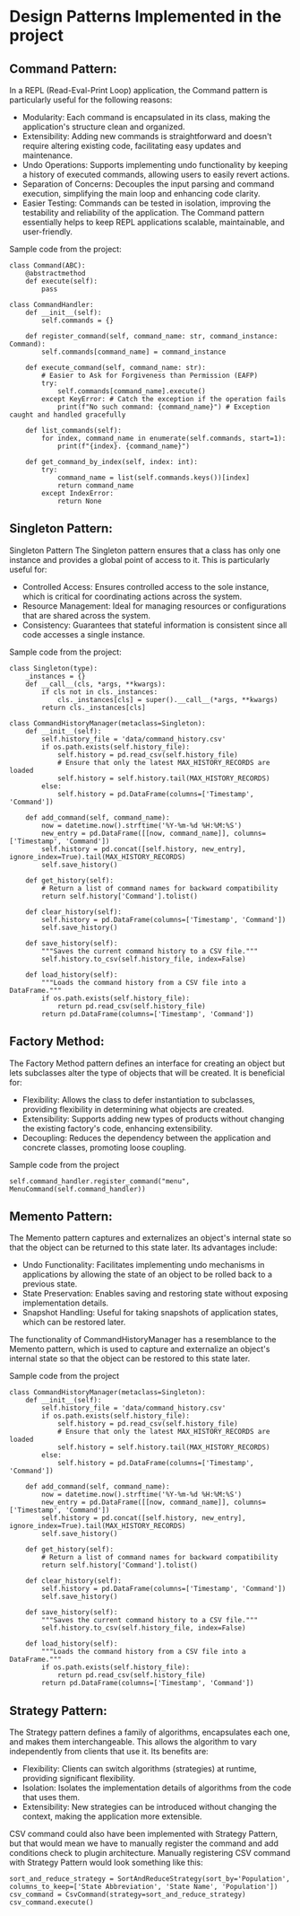 # Design Patterns Implemented in the project

## Command Pattern: 
In a REPL (Read-Eval-Print Loop) application, the Command pattern is particularly useful for the following reasons:

- Modularity: Each command is encapsulated in its class, making the application's structure clean and organized.
- Extensibility: Adding new commands is straightforward and doesn't require altering existing code, facilitating easy updates and maintenance.
- Undo Operations: Supports implementing undo functionality by keeping a history of executed commands, allowing users to easily revert actions.
- Separation of Concerns: Decouples the input parsing and command execution, simplifying the main loop and enhancing code clarity.
- Easier Testing: Commands can be tested in isolation, improving the testability and reliability of the application.
The Command pattern essentially helps to keep REPL applications scalable, maintainable, and user-friendly.

Sample code from the project: 
```
class Command(ABC):
    @abstractmethod
    def execute(self):
        pass

class CommandHandler:
    def __init__(self):
        self.commands = {}

    def register_command(self, command_name: str, command_instance: Command):
        self.commands[command_name] = command_instance

    def execute_command(self, command_name: str):
        # Easier to Ask for Forgiveness than Permission (EAFP)
        try:
            self.commands[command_name].execute()
        except KeyError: # Catch the exception if the operation fails
            print(f"No such command: {command_name}") # Exception caught and handled gracefully

    def list_commands(self):
        for index, command_name in enumerate(self.commands, start=1):
            print(f"{index}. {command_name}")

    def get_command_by_index(self, index: int):
        try:
            command_name = list(self.commands.keys())[index]
            return command_name
        except IndexError:
            return None
```

## Singleton Pattern:
Singleton Pattern
The Singleton pattern ensures that a class has only one instance and provides a global point of access to it. This is particularly useful for:

- Controlled Access: Ensures controlled access to the sole instance, which is critical for coordinating actions across the system.
- Resource Management: Ideal for managing resources or configurations that are shared across the system.
- Consistency: Guarantees that stateful information is consistent since all code accesses a single instance.

Sample code from the project:
```
class Singleton(type):
    _instances = {}
    def __call__(cls, *args, **kwargs):
        if cls not in cls._instances:
            cls._instances[cls] = super().__call__(*args, **kwargs)
        return cls._instances[cls]

class CommandHistoryManager(metaclass=Singleton):
    def __init__(self):
        self.history_file = 'data/command_history.csv'
        if os.path.exists(self.history_file):
            self.history = pd.read_csv(self.history_file)
            # Ensure that only the latest MAX_HISTORY_RECORDS are loaded
            self.history = self.history.tail(MAX_HISTORY_RECORDS)
        else:
            self.history = pd.DataFrame(columns=['Timestamp', 'Command'])

    def add_command(self, command_name):
        now = datetime.now().strftime('%Y-%m-%d %H:%M:%S')
        new_entry = pd.DataFrame([[now, command_name]], columns=['Timestamp', 'Command'])
        self.history = pd.concat([self.history, new_entry], ignore_index=True).tail(MAX_HISTORY_RECORDS)
        self.save_history()

    def get_history(self):
        # Return a list of command names for backward compatibility
        return self.history['Command'].tolist()

    def clear_history(self):
        self.history = pd.DataFrame(columns=['Timestamp', 'Command'])
        self.save_history()

    def save_history(self):
        """Saves the current command history to a CSV file."""
        self.history.to_csv(self.history_file, index=False)

    def load_history(self):
        """Loads the command history from a CSV file into a DataFrame."""
        if os.path.exists(self.history_file):
            return pd.read_csv(self.history_file)
        return pd.DataFrame(columns=['Timestamp', 'Command'])
```

## Factory Method:
The Factory Method pattern defines an interface for creating an object but lets subclasses alter the type of objects that will be created. It is beneficial for:

- Flexibility: Allows the class to defer instantiation to subclasses, providing flexibility in determining what objects are created.
- Extensibility: Supports adding new types of products without changing the existing factory's code, enhancing extensibility.
- Decoupling: Reduces the dependency between the application and concrete classes, promoting loose coupling.

Sample code from the project
```
self.command_handler.register_command("menu", MenuCommand(self.command_handler))

```

## Memento Pattern: 
The Memento pattern captures and externalizes an object's internal state so that the object can be returned to this state later. Its advantages include:

- Undo Functionality: Facilitates implementing undo mechanisms in applications by allowing the state of an object to be rolled back to a previous state.
- State Preservation: Enables saving and restoring state without exposing implementation details.
- Snapshot Handling: Useful for taking snapshots of application states, which can be restored later.

The functionality of CommandHistoryManager has a resemblance to the Memento pattern, which is used to capture and externalize an object's internal state so that the object can be restored to this state later.

Sample code from the project
```
class CommandHistoryManager(metaclass=Singleton):
    def __init__(self):
        self.history_file = 'data/command_history.csv'
        if os.path.exists(self.history_file):
            self.history = pd.read_csv(self.history_file)
            # Ensure that only the latest MAX_HISTORY_RECORDS are loaded
            self.history = self.history.tail(MAX_HISTORY_RECORDS)
        else:
            self.history = pd.DataFrame(columns=['Timestamp', 'Command'])

    def add_command(self, command_name):
        now = datetime.now().strftime('%Y-%m-%d %H:%M:%S')
        new_entry = pd.DataFrame([[now, command_name]], columns=['Timestamp', 'Command'])
        self.history = pd.concat([self.history, new_entry], ignore_index=True).tail(MAX_HISTORY_RECORDS)
        self.save_history()

    def get_history(self):
        # Return a list of command names for backward compatibility
        return self.history['Command'].tolist()

    def clear_history(self):
        self.history = pd.DataFrame(columns=['Timestamp', 'Command'])
        self.save_history()

    def save_history(self):
        """Saves the current command history to a CSV file."""
        self.history.to_csv(self.history_file, index=False)

    def load_history(self):
        """Loads the command history from a CSV file into a DataFrame."""
        if os.path.exists(self.history_file):
            return pd.read_csv(self.history_file)
        return pd.DataFrame(columns=['Timestamp', 'Command'])

```

## Strategy Pattern: 
The Strategy pattern defines a family of algorithms, encapsulates each one, and makes them interchangeable. This allows the algorithm to vary independently from clients that use it. Its benefits are:

- Flexibility: Clients can switch algorithms (strategies) at runtime, providing significant flexibility.
- Isolation: Isolates the implementation details of algorithms from the code that uses them.
- Extensibility: New strategies can be introduced without changing the context, making the application more extensible.

CSV command could also have been implemented with Strategy Pattern, but that would mean we have to manually register the command and add conditions check to plugin architecture. Manually registering CSV command with Strategy Pattern would look something like this:

```
sort_and_reduce_strategy = SortAndReduceStrategy(sort_by='Population', columns_to_keep=['State Abbreviation', 'State Name', 'Population'])
csv_command = CsvCommand(strategy=sort_and_reduce_strategy)
csv_command.execute()
```
